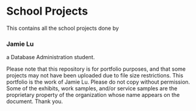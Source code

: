 # School Projects

This contains all the school projects done by
### Jamie Lu
a Database Administration student.


Please note that this repository is for portfolio purposes, and that some projects may not have been uploaded due to file size restrictions.
This portfolio is the work of Jamie Lu. Please do not copy without permission. Some of the exhibits, work samples, and/or service samples are the proprietary property of the organization whose name appears on the document.
Thank you.

